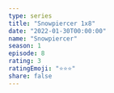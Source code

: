 ```yaml
--- 
type: series 
title: "Snowpiercer 1x8" 
date: "2022-01-30T00:00:00" 
name: "Snowpiercer" 
season: 1 
episode: 8 
rating: 3 
ratingEmoji: "⭐️⭐️⭐️" 
share: false 
---
```

